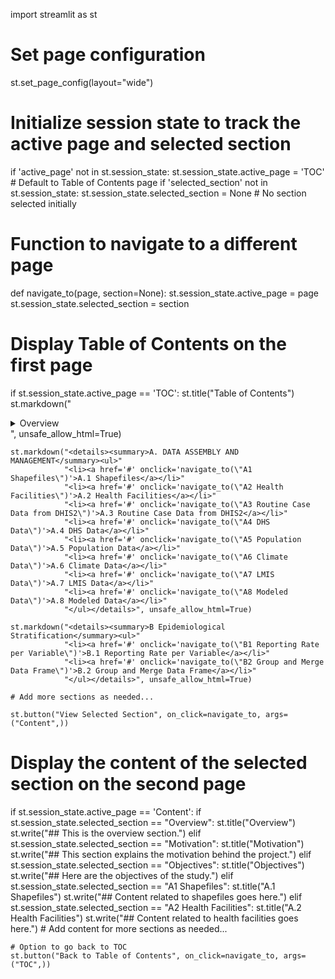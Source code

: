 import streamlit as st

# Set page configuration
st.set_page_config(layout="wide")

# Initialize session state to track the active page and selected section
if 'active_page' not in st.session_state:
    st.session_state.active_page = 'TOC'  # Default to Table of Contents page
if 'selected_section' not in st.session_state:
    st.session_state.selected_section = None  # No section selected initially

# Function to navigate to a different page
def navigate_to(page, section=None):
    st.session_state.active_page = page
    st.session_state.selected_section = section

# Display Table of Contents on the first page
if st.session_state.active_page == 'TOC':
    st.title("Table of Contents")
    st.markdown("<details><summary>Overview</summary><ul>"
                "<li><a href='#' onclick='navigate_to(\"Overview\")'>Overview</a></li>"
                "<li><a href='#' onclick='navigate_to(\"Motivation\")'>Motivation</a></li>"
                "<li><a href='#' onclick='navigate_to(\"Objectives\")'>Objectives</a></li>"
                "<li><a href='#' onclick='navigate_to(\"Target Audience\")'>Target Audience</a></li>"
                "<li><a href='#' onclick='navigate_to(\"Scope\")'>Scope</a></li>"
                "</ul></details>", unsafe_allow_html=True)

    st.markdown("<details><summary>A. DATA ASSEMBLY AND MANAGEMENT</summary><ul>"
                "<li><a href='#' onclick='navigate_to(\"A1 Shapefiles\")'>A.1 Shapefiles</a></li>"
                "<li><a href='#' onclick='navigate_to(\"A2 Health Facilities\")'>A.2 Health Facilities</a></li>"
                "<li><a href='#' onclick='navigate_to(\"A3 Routine Case Data from DHIS2\")'>A.3 Routine Case Data from DHIS2</a></li>"
                "<li><a href='#' onclick='navigate_to(\"A4 DHS Data\")'>A.4 DHS Data</a></li>"
                "<li><a href='#' onclick='navigate_to(\"A5 Population Data\")'>A.5 Population Data</a></li>"
                "<li><a href='#' onclick='navigate_to(\"A6 Climate Data\")'>A.6 Climate Data</a></li>"
                "<li><a href='#' onclick='navigate_to(\"A7 LMIS Data\")'>A.7 LMIS Data</a></li>"
                "<li><a href='#' onclick='navigate_to(\"A8 Modeled Data\")'>A.8 Modeled Data</a></li>"
                "</ul></details>", unsafe_allow_html=True)

    st.markdown("<details><summary>B Epidemiological Stratification</summary><ul>"
                "<li><a href='#' onclick='navigate_to(\"B1 Reporting Rate per Variable\")'>B.1 Reporting Rate per Variable</a></li>"
                "<li><a href='#' onclick='navigate_to(\"B2 Group and Merge Data Frame\")'>B.2 Group and Merge Data Frame</a></li>"
                "</ul></details>", unsafe_allow_html=True)

    # Add more sections as needed...

    st.button("View Selected Section", on_click=navigate_to, args=("Content",))

# Display the content of the selected section on the second page
if st.session_state.active_page == 'Content':
    if st.session_state.selected_section == "Overview":
        st.title("Overview")
        st.write("## This is the overview section.")
    elif st.session_state.selected_section == "Motivation":
        st.title("Motivation")
        st.write("## This section explains the motivation behind the project.")
    elif st.session_state.selected_section == "Objectives":
        st.title("Objectives")
        st.write("## Here are the objectives of the study.")
    elif st.session_state.selected_section == "A1 Shapefiles":
        st.title("A.1 Shapefiles")
        st.write("## Content related to shapefiles goes here.")
    elif st.session_state.selected_section == "A2 Health Facilities":
        st.title("A.2 Health Facilities")
        st.write("## Content related to health facilities goes here.")
    # Add content for more sections as needed...

    # Option to go back to TOC
    st.button("Back to Table of Contents", on_click=navigate_to, args=("TOC",))

